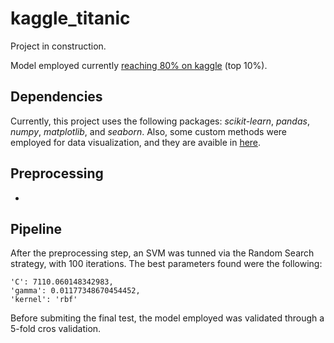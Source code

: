 # kaggle_titanic

Project in construction.

Model employed currently [reaching 80% on kaggle](https://www.kaggle.com/raseidi/competitions) (top 10%).

## Dependencies

Currently, this project uses the following packages: *scikit-learn*, *pandas*, *numpy*, *matplotlib*, and *seaborn*. Also, some custom methods were employed for data visualization, and they are avaible in [here](https://github.com/raseidi/data_visualization).

## Preprocessing
-
## Pipeline

After the preprocessing step, an SVM was tunned via the Random Search strategy, with 100 iterations. The best parameters found were the following:
 
```
'C': 7110.060148342983,
'gamma': 0.01177348670454452,
'kernel': 'rbf'
```

Before submiting the final test, the model employed was validated through a 5-fold cros validation.
